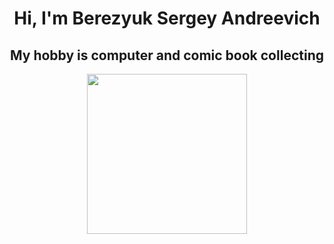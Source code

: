 <h1 align="center">Hi, I'm Berezyuk Sergey Andreevich</h1><h2 align="center">My hobby is computer and comic book collecting</h2><!-- <img src="https://github.com/blackcater/blackcater/blob/main/images/banner.gif" height="128"/>  --><p align="center">  <img src="https://github.com/blackcater/blackcater/blob/main/images/banner.gif" height="256" /></p>
